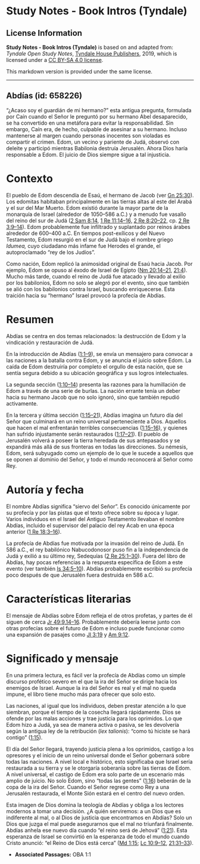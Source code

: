 # Study Notes - Book Intros (Tyndale)

## License Information

**Study Notes - Book Intros (Tyndale)** is based on and adapted from: _Tyndale Open Study Notes_, [Tyndale House Publishers](https://tyndaleopenresources.com/), 2019, which is licensed under a [CC BY-SA 4.0 license](https://creativecommons.org/licenses/by-sa/4.0/legalcode.en).

This markdown version is provided under the same license.



--------------------------------

## Abdías (id: 658226)

“¿Acaso soy el guardián de mi hermano?” esta antigua pregunta, formulada por Caín cuando el Señor le preguntó por su hermano Abel desaparecido, se ha convertido en una metáfora para evitar la responsabilidad. Sin embargo, Caín era, de hecho, culpable de asesinar a su hermano. Incluso mantenerse al margen cuando personas inocentes son violadas es compartir el crimen. Edom, un vecino y pariente de Judá, observó con deleite y participó mientras Babilonia destruía Jerusalén. Ahora Dios haría responsable a Edom. El juicio de Dios siempre sigue a tal injusticia.

Contexto
========

El pueblo de Edom descendía de Esaú, el hermano de Jacob (ver [Gn 25:30](https://ref.ly/Gen25:30)). Los edomitas habitaban principalmente en las tierras altas al este del Arabá y el sur del Mar Muerto. Edom existió durante la mayor parte de la monarquía de Israel (alrededor de 1050–586 a.C.) y a menudo fue vasallo del reino del sur de Judá ([2 Sam 8:14,](https://ref.ly/2Sam8:14) [1 Re 11:14–16,](https://ref.ly/1Kgs11:14-1Kgs11:16) [2 Re 8:20–22,](https://ref.ly/2Kgs8:20-2Kgs8:22) cp. [2 Re 3:9–14](https://ref.ly/2Kgs3:9-2Kgs3:14)). Edom probablemente fue infiltrado y suplantado por reinos árabes alrededor de 600–400 a.C. En tiempos post\-exílicos y del Nuevo Testamento, Edom resurgió en el sur de Judá bajo el nombre griego *Idumea,* cuyo ciudadano más infame fue Herodes el grande, el autoproclamado “rey de los Judíos”.

Como nación, Edom replicó la animosidad original de Esaú hacia Jacob. Por ejemplo, Edom se opuso al éxodo de Israel de Egipto ([Nm 20:14–21,](https://ref.ly/Num20:14-Num20:21) [21:4](https://ref.ly/Num21:4)). Mucho más tarde, cuando el reino de Judá fue atacado y llevado al exilio por los babilonios, Edom no solo se alegró por el evento, sino que también se alió con los babilonios contra Israel, buscando enriquecerse. Esta traición hacia su “hermano” Israel provocó la profecía de Abdías.

Resumen
=======

Abdías se centra en dos temas relacionados: la destrucción de Edom y la vindicación y restauración de Judá.

En la introducción de Abdías ([1:1–9](https://ref.ly/Obad1:1-Obad1:9)), se envía un mensajero para convocar a las naciones a la batalla contra Edom, y se anuncia el juicio sobre Edom. La caída de Edom destruiría por completo el orgullo de esta nación, que se sentía segura debido a su ubicación geográfica y sus logros intelectuales.

La segunda sección ([1:10–14](https://ref.ly/Obad1:10-Obad1:14)) presenta las razones para la humillación de Edom a través de una serie de burlas. La nación errante tenía un deber hacia su hermano Jacob que no solo ignoró, sino que también repudió activamente.

En la tercera y última sección ([1:15–21](https://ref.ly/Obad1:15-Obad1:21)), Abdías imagina un futuro día del Señor que culminará en un reino universal perteneciente a Dios. Aquellos que hacen el mal enfrentarán terribles consecuencias ([1:15–16](https://ref.ly/Obad1:15-Obad1:16)), y quienes han sufrido injustamente serán restaurados ([1:17–21](https://ref.ly/Obad1:17-Obad1:21)). El pueblo de Jerusalén volverá a poseer la tierra heredada de sus antepasados y se expandirá más allá de sus fronteras en todas las direcciones. Su némesis, Edom, será subyugado como un ejemplo de lo que le sucede a aquellos que se oponen al dominio del Señor, y todo el mundo reconocerá al Señor como Rey.

Autoría y fecha
===============

El nombre Abdías significa “siervo del Señor”. Es conocido únicamente por su profecía y por las pistas que el texto ofrece sobre su época y lugar. Varios individuos en el Israel del Antiguo Testamento llevaban el nombre Abdías, incluido el supervisor del palacio del rey Acab en una época anterior ([1 Re 18:3–16](https://ref.ly/1Kgs18:3-1Kgs18:16)).

La profecía de Abdías fue motivada por la invasión del reino de Judá. En 586 a.C., el rey babilónico Nabucodonosor puso fin a la independencia de Judá y exilió a su último rey, Sedequías ([2 Re 25:1–30](https://ref.ly/2Kgs25:1-2Kgs25:30)). Fuera del libro de Abdías, hay pocas referencias a la respuesta específica de Edom a este evento (ver también [Is 34:5–10](https://ref.ly/Isa34:5-Isa34:10)). Abdías probablemente escribió su profecía poco después de que Jerusalén fuera destruida en 586 a.C.

Características literarias
==========================

El mensaje de Abdías sobre Edom refleja el de otros profetas, y partes de él siguen de cerca [Jr 49:9](https://ref.ly/Jer49:9),[14–16](https://ref.ly/Jer49:14-Jer49:16). Probablemente debería leerse junto con otras profecías sobre el futuro de Edom e incluso puede funcionar como una expansión de pasajes como [Jl 3:19](https://ref.ly/Joel3:19) y [Am 9:12](https://ref.ly/Amos9:12).

Significado y mensaje
=====================

En una primera lectura, es fácil ver la profecía de Abdías como un simple discurso profético severo en el que la ira del Señor se dirige hacia los enemigos de Israel. Aunque la ira del Señor es real y el mal no queda impune, el libro tiene mucho más para ofrecer que solo esto.

Las naciones, al igual que los individuos, deben prestar atención a lo que siembran, porque el tiempo de la cosecha llegará rápidamente. Dios se ofende por las malas acciones y trae justicia para los oprimidos. Lo que Edom hizo a Judá, ya sea de manera activa o pasiva, se les devolvería según la antigua ley de la retribución (*lex talionis*): “como tú hiciste se hará contigo” ([1:15](https://ref.ly/Obad1:15)).

El día del Señor llegará, trayendo justicia plena a los oprimidos, castigo a los opresores y el inicio de un reino universal donde el Señor gobernará sobre todas las naciones. A nivel local e histórico, esto significaba que Israel sería restaurada a su tierra y se le otorgaría soberanía sobre las tierras de Edom. A nivel universal, el castigo de Edom era solo parte de un escenario más amplio de juicio. No solo Edom, sino “todas las gentes” ([1:16](https://ref.ly/Obad1:16)) beberán de la copa de la ira del Señor. Cuando el Señor regrese como Rey a una Jerusalén restaurada, el Monte Sión estará en el centro del nuevo orden.

Esta imagen de Dios domina la teología de Abdías y obliga a los lectores modernos a tomar una decisión. ¿A quién serviremos: a un Dios que es indiferente al mal, o al Dios de justicia que encontramos en Abdías? Solo un Dios que juzga el mal puede asegurarnos que el mal no triunfará finalmente. Abdías anhela ese nuevo día cuando “el reino será de Jehová” ([1:21](https://ref.ly/Obad1:21)). Esta esperanza de Israel se convirtió en la esperanza de todo el mundo cuando Cristo anunció: “el Reino de Dios está cerca” ([Md 1:15](https://ref.ly/Mark1:15); [Lc 10:9–12,](https://ref.ly/Luke10:9-Luke10:12) [21:31–33](https://ref.ly/Luke21:31-Luke21:33)).

* **Associated Passages:** OBA 1:1

